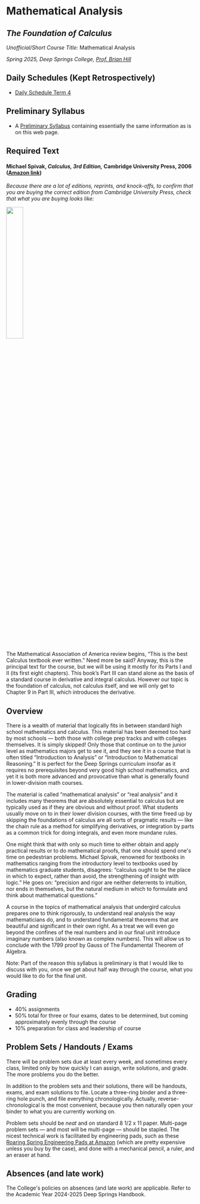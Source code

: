 # Mathematical Analysis
## *The Foundation of Calculus*

*Unofficial/Short Course Title:* Mathematical Analysis

*Spring 2025, Deep Springs College, [Prof. Brian Hill](https://brianhill.github.io)*

## Daily Schedules (Kept Retrospectively)

* [Daily Schedule Term 4](./daily_schedule_term_4.html)

## Preliminary Syllabus
 
* A [Preliminary Syllabus](./MathematicalAnalysisPreliminarySyllabus.pdf) containing essentially the same information as is on this web page.

## Required Text

#### Michael Spivak, *Calculus, 3rd Edition,* Cambridge University Press, 2006 ([Amazon link](https://www.amazon.com/Calculus-Michael-Spivak/dp/0521867444))

*Because there are a lot of editions, reprints, and knock-offs, to confirm that you are buying the correct edition from Cambridge University Press, check that what you are buying looks like:*

<img src="./illustrations/Spivak3rdEdition.png" width="30%"/>

The Mathematical Association of America review begins, &ldquo;This is the best Calculus textbook ever
written.&rdquo; Need more be said? Anyway, this is the principal text for the course, but we
will be using it mostly for its Parts I and II (its first eight chapters). This book’s Part III
can stand alone as the basis of a standard course in derivative and integral calculus.
However our topic is the foundation of calculus, not calculus itself, and we will only
get to Chapter 9 in Part III, which introduces the derivative.

## Overview

There is a wealth of material that logically fits in between standard high school mathematics and calculus. This material has been deemed too hard by most schools &mdash; both those with college prep tracks and with colleges themselves. It is simply skipped! Only those that continue on to the junior level as mathematics majors get to see it, and they see it in a course that is often titled &ldquo;Introduction to Analysis&rdquo; or &ldquo;Introduction to Mathematical Reasoning.&rdquo; It is perfect for the Deep Springs curriculum insofar as it requires no prerequisites beyond very good high school mathematics, and yet it is both more advanced and provocative than what is generally found in lower-division math courses.

The material is called &ldquo;mathematical analysis&rdquo; or &ldquo;real analysis&rdquo; and it includes many theorems that are absolutely essential to calculus but are typically used as if they are obvious and without proof. What students usually move on to in their lower division courses, with the time freed up by skipping the foundations of calculus are all sorts of pragmatic results &mdash; like the chain rule as a method for simplifying derivatives, or integration by parts as a common trick for doing integrals, and even more mundane rules.

One might think that with only so much time to either obtain and apply practical results or to do mathematical proofs, that one should spend one's time on pedestrian problems. Michael Spivak, renowned for textbooks in mathematics ranging from the introductory level to textbooks used by mathematics graduate students, disagrees: &ldquo;calculus ought to be the place in which to expect, rather than avoid, the strengthening of insight with logic.&rdquo; He goes on: &ldquo;precision and rigor are neither deterrents to intuition, nor ends in themselves, but the natural medium in which to formulate and think about mathematical questions.&rdquo;

A course in the topics of mathematical analysis that undergird calculus prepares one to think rigorously, to understand real analysis the way mathematicians do, and to understand fundamental theorems that are beautiful and significant in their own right. As a treat we will even go beyond the confines of the real numbers and in our final unit introduce imaginary numbers (also known as complex numbers). This will allow us to conclude with the 1799 proof by Gauss of The Fundamental Theorem of Algebra.

Note: Part of the reason this syllabus is preliminary is that I would like to discuss with you, once we get about half way through the course, what you would like to do for the final unit.

## Grading

* 40% assignments
* 50% total for three or four exams, dates to be determined, but coming approximately evenly through the course
* 10% preparation for class and leadership of course

## Problem Sets / Handouts / Exams

There will be problem sets due at least every week, and sometimes every class, limited only by how quickly I can assign, write solutions, and grade. The more problems you do the better.

In addition to the problem sets and their solutions, there will be handouts, exams, and exam solutions to file. Locate a three-ring binder and a three-ring hole punch, and file everything chronologically. Actually, reverse-chronological is the most convenient, because you then naturally open your binder to what you are currently working on.

Problem sets should be *neat* and on standard 8 1/2 x 11 paper. Multi-page problem sets &mdash; and most will be multi-page &mdash; should be stapled. The nicest technical work is facilitated by engineering pads, such as these [Roaring Spring Engineering Pads at Amazon](https://www.amazon.com/Roaring-Signature-Collection-Covered-Engineering/dp/B09F724P4X) (which are pretty expensive unless you buy by the case), and done with a mechanical pencil, a ruler, and an eraser at hand.

## Absences (and late work)

The College's policies on absences (and late work) are applicable. Refer to the Academic Year 2024-2025 Deep Springs Handbook.

